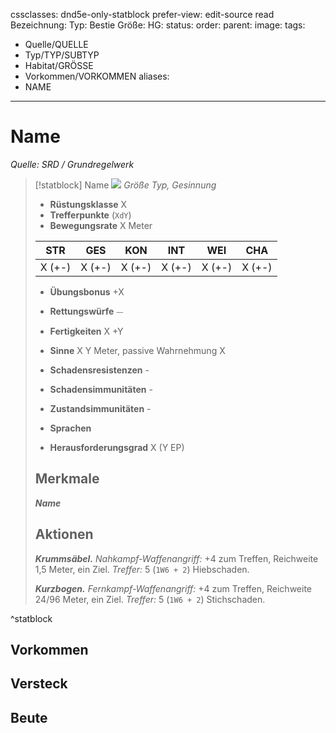 cssclasses: dnd5e-only-statblock
prefer-view: edit-source read
Bezeichnung: 
Typ: Bestie
Größe: 
HG: 
status:
order:
parent:
image: 
tags:
- Quelle/QUELLE
- Typ/TYP/SUBTYP
- Habitat/GRÖSSE
- Vorkommen/VORKOMMEN
aliases:
- NAME
---
# Name
*Quelle: SRD / Grundregelwerk*  

> [!statblock] Name
> ![](Kompendium/Bestiarium/Humanoide/token/Token.png#token)
> *Größe Typ, Gesinnung*
> 
> - **Rüstungsklasse** X
> - **Trefferpunkte**  (`XdY`)
> - **Bewegungsrate** X Meter
> 
> |STR|GES|KON|INT|WEI|CHA|
> |:---:|:---:|:---:|:---:|:---:|:---:|
> | X (+-)|X (+-)|X (+-)|X (+-)|X (+-)|X (+-)|
> 
> - **Übungsbonus** +X
> - **Rettungswürfe** ⏤
> - **Fertigkeiten** X +Y
> - **Sinne** X Y Meter, passive Wahrnehmung X
> - **Schadensresistenzen** -
> - **Schadensimmunitäten** -
> - **Zustandsimmunitäten** -
> 
> - **Sprachen** 
> - **Herausforderungsgrad** X (Y EP)
> 
> ## Merkmale
> 
> ***Name***
> 
> ## Aktionen
> 
> ***Krummsäbel.*** *Nahkampf-Waffenangriff:* +4 zum Treffen, Reichweite 1,5 Meter, ein Ziel. *Treffer:* 5 (`1W6 + 2`) Hiebschaden.
> 
> ***Kurzbogen.*** *Fernkampf-Waffenangriff:* +4 zum Treffen, Reichweite 24/96 Meter, ein Ziel. *Treffer:* 5 (`1W6 + 2`) Stichschaden.

^statblock

## Vorkommen

## Versteck

## Beute
